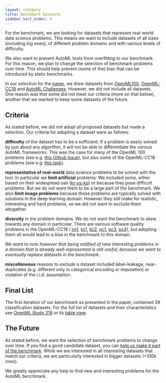 ```yaml
---
layout: category
title: Benchmark Datasets
sidebar_sort_order: 3
---
```


For the benchmark, we are looking for datasets that represent real-world data science problems.
This means we want to include datasets of all sizes (including *big* ones), of different problem domains and with various levels of difficulty.

We also want to prevent AutoML tools from overfitting to our benchmark.
For this reason, we plan to change the selection of benchmark problems over time.
This should help prevent (some of the) bias that can be introduced by static benchmarks.


In our selection for the [paper](#paper.md), we drew datasets from [OpenML100](https://www.openml.org/s/14), [OpenML-CC18](https://www.openml.org/s/98) and [AutoML Challenges](http://automl.chalearn.org/data).
However, we did not include all datasets.
One reason was that some did not meet our criteria (more on that below), another that we wanted to keep some datasets of the future.

## Criteria
As stated before, we did not adopt all proposed datasets but made a selection.
Our criteria for adopting a dataset were as follows:

**difficulty** of the dataset has to be a sufficient.
If a problem is easily solved by just about any algorithm, it will not be able to differentiate the various AutoML frameworks.
This was the case for many of the OpenML 100 problems (see e.g. [this Github Issue](https://github.com/openml/OpenML/issues/491)),
but also some of the OpenML-CC18 problems (see e.g. [this task](https://www.openml.org/t/15)).

**representative of real-world** data science problems to be solved with the tool.
In particular we **limit artificial** problems. 
We included some, either based on their widespread use ([kr-vs-kp](https://www.openml.org/d/3)) or because they pose difficult problems.
But we do not want them to be a large part of the benchmark.
We also **limit image problems** because those problems are typically solved with solutions in the deep learning domain.
However they still make for realistic, interesting and hard problems, so we did not want to exclude them altogether.

**diversity** in the problem domains.
We do not want the benchmark to skew towards any domain in particular.
There are various software quality problems in the OpenML-CC18 (
[jm1](https://www.openml.org/d/1053),
[kc1](https://www.openml.org/d/1067), 
[kc2](https://www.openml.org/d/1063), 
[pc1](https://www.openml.org/d/1068), 
[pc3](https://www.openml.org/d/1050), 
[pc4](https://www.openml.org/d/1049)), but adopting them all would lead to a bias in the benchmark to this domain.

*We want to note however that being notified of new interesting problems in a domain that is already well-represented is still useful,
because we want to eventually replace datasets in the benchmark.*

**miscellaneous** reasons to *exclude* a dataset included label-leakage, near-duplicates (e.g. different only in categorical encoding or imputation) or violation of the i.i.d. assumption.
 


## Final List
The first iteration of our benchmark as presented in the paper, contained 39 classification datasets.
For the full list of datasets and their characteristics see [OpenML Study 218](https://www.openml.org/s/218) or its [table view](https://www.openml.org/search?q=tags.tag%3Astudy_218&type=data&table=1&size=39).

## The Future
As stated before, we want the selection of benchmark problems to change over time.
If you find a good candidate dataset, you can [help us make it part of the benchmark](extending.md#adding-a-dataset).
While we are interested in all interesting datasets that match our criteria, we are particularly interested in bigger datasets (>100k rows).

We greatly appreciate any help to find new and interesting problems for the AutoML benchmark.